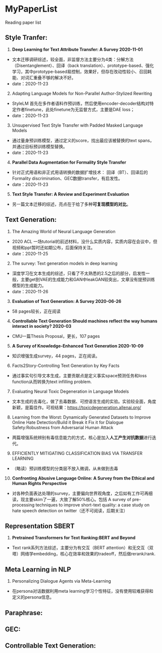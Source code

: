 # MyPaperList
Reading paper list
## Style Tranfer:
1. **Deep Learning for Text Attribute Transfer: A Survey 2020-11-01** 
  - 文本迁移调研综述，较全面，非监督方法主要分为4类：分解方法（Disentanglement）、回译（back translation）、prototype-based、强化学习，其中prototype-based易控制，效果好，但存在改动性较小、召回耗能、对词汇重叠不够的解决不好。
  - date：2020-11-23
2. Adapting Language Models for Non-Parallel Author-Stylized Rewriting
  - StyleLM 首先在多作者语料作预训练，然后使用encoder-decoder结构对特定作者finetune，此处finetune为无监督方式，主要是DAE loss；
  - date：2020-11-23
3. Unsupervised Text Style Transfer with Padded Masked Language Models
  - 通过量身预训练模型，通过定义的score，找出最应该被替换的text spans，并通过目标预训练模型替换。
  - date：2020-11-23
4. **Parallel Data Augmentation for Formality Style Transfer**
  - 针对正式用语和非正式用语转换的数据扩增技术： 回译（BT）、回译后的Formality discrimination、GEC数据transfer，有启发性。
  - date：2020-11-23
5. **Text Style Transfer: A Review and Experiment Evaluation**
  - 另一篇文本迁移的综述，亮点在于给了多种**可复现模型的对比**。
## Text Generation:
1. The Amazing World of Neural Language Generation
  - 2020 ACL 一场tutorial的前述材料，没什么实质内容，实质内容在会议中，但视频和ppt暂时还如期公布，后面保持关注。
  - date：2020-11-25
2. The survey: Text generation models in deep learning
  - 深度学习在文本生成的综述，只看了不太熟悉的2.5之后的部分，启发性一般，主要get到VAE的生成能力和GAN中leakGAN较突出，文章没有提预训练模型的生成能力。
  - date：2020-11-26
3. **Evaluation of Text Generation: A Survey 2020-06-26**
  - 58 pages较长，正在阅读
4. **Controllable Text Generation Should machines reflect the way humans interact in society?  2020-03**
  - CMU一篇Thesis Proposal，更长，107 pages
5. **A Survey of Knowledge-Enhanced Text Generation 2020-10-09**
  - 知识增强生成survey，44 pages，正在阅读。
6. Facts2Story-Controlling Text Generation by Key Facts
  - 通过事实句引导文本生成，主要贡献点是定义事实space预测任务和loss function从而转换为text infilling problem.
7. Evaluating Neural Toxic Degeneration in Language Models
  - 文本生成的去毒化，做了去毒数据、可控语言生成的实验。实验较全面，角度新颖，是篇佳作。可视结果：https://toxicdegeneration.allenai.org/
8. Learning from the Worst: Dynamically Generated Datasets to Improve Online Hate Detection/Build it Break it Fix it for Dialogue Safety:Robustness from Adversarial Human Attack
  - 两篇增强系统辨别有毒信息能力的方式，核心是加入**人工产生对抗数据**进行迭代。
9. EFFICIENTLY MITIGATING CLASSIFICATION BIAS VIA TRANSFER LEARNING
  - （略读）预训练模型的分类层不放入微调，从未做到去毒
10. **Confronting Abusive Language Online: A Survey from the Ethical and Human Rights Perspective**
  - 对各种负面表达处理的survey，主要偏向世界观角度，之后如有工作可再细读，现主要skim了一遍，大致了解50%核心。包括 A survey of pre-processing techniques to improve short-text quality: a case study on hate speech detection on twitter（还不可阅读，后期关注）
## Representation SBERT
1. **Pretrained Transformers for Text Ranking:BERT and Beyond**
  - Text rank系列方法综述，主要分为有交互（BERT attention）和无交互（双塔）网络学embedding，核心在效率和效果的tradeoff，然后做rerank/rank.
## Meta Learning in NLP
1. Personalizing Dialogue Agents via Meta-Learning
  - 在persona对话数据利用meta learning学习个性特征，没有使用较难获得和定义的persona信息。
## Paraphrase:
## GEC:
## Controllable Text Generation:
